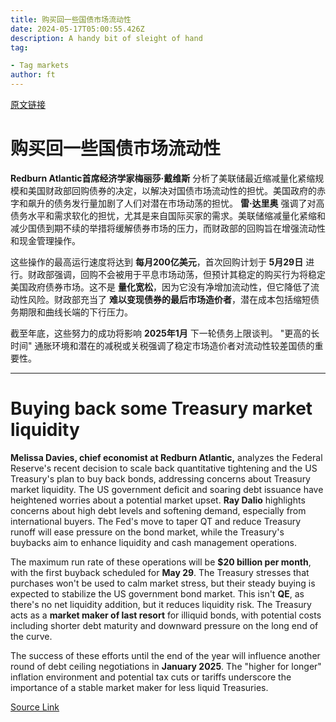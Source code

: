 ```yaml
---
title: 购买回一些国债市场流动性
date: 2024-05-17T05:00:55.426Z
description: A handy bit of sleight of hand
tag: 

- Tag markets
author: ft
---
```


[原文链接](https://ft.com/content/a3ddf264-f2b8-4625-8135-3cab0b5e5dff)

# **购买回一些国债市场流动性** 

**Redburn Atlantic首席经济学家梅丽莎·戴维斯** 分析了美联储最近缩减量化紧缩规模和美国财政部回购债券的决定，以解决对国债市场流动性的担忧。美国政府的赤字和飙升的债务发行量加剧了人们对潜在市场动荡的担忧。 **雷·达里奥** 强调了对高债务水平和需求软化的担忧，尤其是来自国际买家的需求。美联储缩减量化紧缩和减少国债到期不续的举措将缓解债券市场的压力，而财政部的回购旨在增强流动性和现金管理操作。

这些操作的最高运行速度将达到 **每月200亿美元**，首次回购计划于 **5月29日** 进行。财政部强调，回购不会被用于平息市场动荡，但预计其稳定的购买行为将稳定美国政府债券市场。这不是 **量化宽松**，因为它没有净增加流动性，但它降低了流动性风险。财政部充当了 **难以变现债券的最后市场造价者**，潜在成本包括缩短债务期限和曲线长端的下行压力。

截至年底，这些努力的成功将影响 **2025年1月** 下一轮债务上限谈判。 "更高的长时间" 通胀环境和潜在的减税或关税强调了稳定市场造价者对流动性较差国债的重要性。

---

# Buying back some Treasury market liquidity 

**Melissa Davies, chief economist at Redburn Atlantic,** analyzes the Federal Reserve's recent decision to scale back quantitative tightening and the US Treasury's plan to buy back bonds, addressing concerns about Treasury market liquidity. The US government deficit and soaring debt issuance have heightened worries about a potential market upset. **Ray Dalio** highlights concerns about high debt levels and softening demand, especially from international buyers. The Fed's move to taper QT and reduce Treasury runoff will ease pressure on the bond market, while the Treasury's buybacks aim to enhance liquidity and cash management operations. 

The maximum run rate of these operations will be **$20 billion per month**, with the first buyback scheduled for **May 29**. The Treasury stresses that purchases won't be used to calm market stress, but their steady buying is expected to stabilize the US government bond market. This isn't **QE**, as there's no net liquidity addition, but it reduces liquidity risk. The Treasury acts as a **market maker of last resort** for illiquid bonds, with potential costs including shorter debt maturity and downward pressure on the long end of the curve. 

The success of these efforts until the end of the year will influence another round of debt ceiling negotiations in **January 2025**. The "higher for longer" inflation environment and potential tax cuts or tariffs underscore the importance of a stable market maker for less liquid Treasuries.

[Source Link](https://ft.com/content/a3ddf264-f2b8-4625-8135-3cab0b5e5dff)

